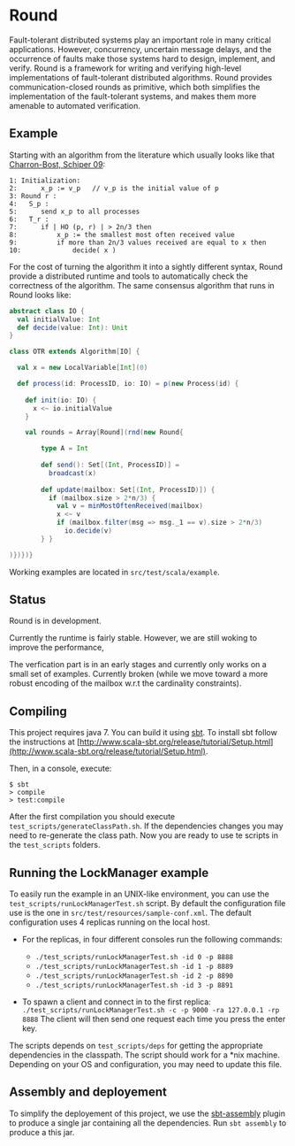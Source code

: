 # Round

Fault-tolerant distributed systems play an important role in many critical applications.
However, concurrency, uncertain message delays, and the occurrence of faults make those systems hard to design, implement, and verify.
Round is a framework for writing and verifying high-level implementations of fault-tolerant distributed algorithms.
Round provides communication-closed rounds as primitive, which both simplifies the implementation of the fault-tolerant systems, and makes them more amenable to automated verification.

## Example

Starting with an algorithm from the literature which usually looks like that [Charron-Bost, Schiper 09](http://infoscience.epfl.ch/record/159550/files/HO.pdf?version=1):
```
1: Initialization:
2:      x_p := v_p   // v_p is the initial value of p
3: Round r :
4:   S_p :
5:      send x_p to all processes
6:   T_r :
7:      if | HO (p, r) | > 2n/3 then
8:          x_p := the smallest most often received value
9:          if more than 2n/3 values received are equal to x then
10:             decide( x )
```

For the cost of turning the algorithm it into a sightly different syntax, Round provide a distributed runtime and tools to automatically check the correctness of the algorithm.
The same consensus algorithm that runs in Round looks like:
```scala
abstract class IO {
  val initialValue: Int
  def decide(value: Int): Unit
}

class OTR extends Algorithm[IO] {

  val x = new LocalVariable[Int](0)

  def process(id: ProcessID, io: IO) = p(new Process(id) {
            
    def init(io: IO) {
      x <~ io.initialValue
    }

    val rounds = Array[Round](rnd(new Round{

        type A = Int
       
        def send(): Set[(Int, ProcessID)] =
          broadcast(x)
       
        def update(mailbox: Set[(Int, ProcessID)]) {
          if (mailbox.size > 2*n/3) {
            val v = minMostOftenReceived(mailbox)
            x <~ v
            if (mailbox.filter(msg => msg._1 == v).size > 2*n/3)
              io.decide(v)
        } }

)})})}
```
Working examples are located in `src/test/scala/example`.


## Status

Round is in development.

Currently the runtime is fairly stable.
However, we are still woking to improve the performance,

The verfication part is in an early stages and currently only works on a small set of examples.
Currently broken (while we move toward a more robust encoding of the mailbox w.r.t the cardinality constraints).


## Compiling

This project requires java 7.
You can build it using [sbt](http://www.scala-sbt.org/).
To install sbt follow the instructions at [http://www.scala-sbt.org/release/tutorial/Setup.html](http://www.scala-sbt.org/release/tutorial/Setup.html).

Then, in a console, execute:
```
$ sbt
> compile
> test:compile
```
After the first compilation you should execute `test_scripts/generateClassPath.sh`.
If the dependencies changes you may need to re-generate the class path.
Now you are ready to use te scripts in the `test_scripts` folders.


## Running the LockManager example

To easily run the example in an UNIX-like environment, you can use the `test_scripts/runLockManagerTest.sh` script.
By default the configuration file use is the one in `src/test/resources/sample-conf.xml`.
The default configuration uses 4 replicas running on the local host.

* For the replicas, in four different consoles run the following commands:
  - `./test_scripts/runLockManagerTest.sh -id 0 -p 8888`
  - `./test_scripts/runLockManagerTest.sh -id 1 -p 8889`
  - `./test_scripts/runLockManagerTest.sh -id 2 -p 8890`
  - `./test_scripts/runLockManagerTest.sh -id 3 -p 8891`

* To spawn a client and connect in to the first replica:
  `./test_scripts/runLockManagerTest.sh -c -p 9000 -ra 127.0.0.1 -rp 8888`
  The client will then send one request each time you press the enter key.

The scripts depends on `test_scripts/deps` for getting the appropriate dependencies in the classpath.
The script should work for a \*nix machine.
Depending on your OS and configuration, you may need to update this file.

## Assembly and deployement

To simplify the deployement of this project, we use the [sbt-assembly](https://github.com/sbt/sbt-assembly) plugin to produce a single jar containing all the dependencies.
Run `sbt assembly` to produce a this jar.

